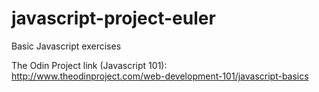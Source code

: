 # javascript-project-euler
Basic Javascript exercises  

The Odin Project link (Javascript 101):  
http://www.theodinproject.com/web-development-101/javascript-basics